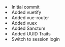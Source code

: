 <li>Initial commit</li>
<li>Added vuetify</li>
<li>Added vue-router</li>
<li>Added vuex</li>
<li>Added Sanctum</li>
<li>Added UUID Traits</li>
<li>Switch to session login</li>
